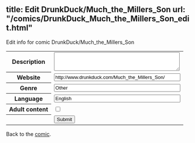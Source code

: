 title: Edit DrunkDuck/Much_the_Millers_Son
url: "/comics/DrunkDuck_Much_the_Millers_Son_edit.html"
---
Edit info for comic DrunkDuck/Much_the_Millers_Son

<form name="comic" action="http://gaepostmail.appspot.com/comic/" method="post">
<table class="comicinfo">
<tr>
<th>Description</th><td><textarea name="description" cols="40" rows="3"></textarea></td>
</tr>
<tr>
<th>Website</th><td><input type="text" name="url" value="http://www.drunkduck.com/Much_the_Millers_Son/" size="40"/></td>
</tr>
<tr>
<th>Genre</th><td><input type="text" name="genre" value="Other" size="40"/></td>
</tr>
<tr>
<th>Language</th><td><input type="text" name="language" value="English" size="40"/></td>
</tr>
<tr>
<th>Adult content</th><td><input type="checkbox" name="adult" value="adult" /></td>
</tr>
<tr>
<th></th><td>
<input type="hidden" name="comic" value="DrunkDuck_Much_the_Millers_Son" />
<input type="submit" name="submit" value="Submit" />
</td>
</tr>
</table>
</form>

Back to the [comic](DrunkDuck_Much_the_Millers_Son.html).
